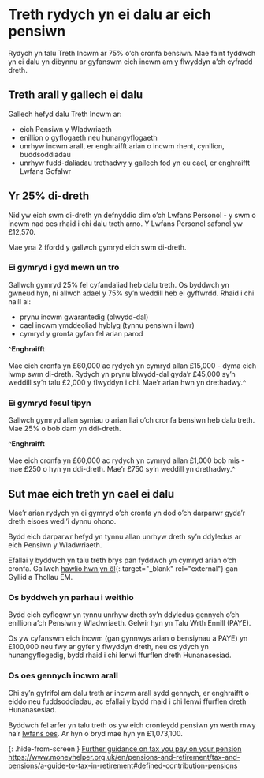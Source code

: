 # Treth rydych yn ei dalu ar eich pensiwn

Rydych yn talu Treth Incwm ar 75% o’ch cronfa bensiwn. Mae faint fyddwch yn ei dalu yn dibynnu ar gyfanswm eich incwm am y flwyddyn a’ch cyfradd dreth.

## Treth arall y gallech ei dalu

Gallech hefyd dalu Treth Incwm ar:

- eich Pensiwn y Wladwriaeth
- enillion o gyflogaeth neu hunangyflogaeth
- unrhyw incwm arall, er enghraifft arian o incwm rhent, cynilion, buddsoddiadau
- unrhyw fudd-daliadau trethadwy y gallech fod yn eu cael, er enghraifft Lwfans Gofalwr

## Yr 25% di-dreth

Nid yw eich swm di-dreth yn defnyddio dim o’ch Lwfans Personol - y swm o incwm nad oes rhaid i chi dalu treth arno. Y Lwfans Personol safonol yw £12,570.

Mae yna 2 ffordd y gallwch gymryd eich swm di-dreth.

### Ei gymryd i gyd mewn un tro

Gallwch gymryd 25% fel cyfandaliad heb dalu treth. Os byddwch yn gwneud hyn, ni allwch adael y 75% sy’n weddill heb ei gyffwrdd. Rhaid i chi naill ai:

- prynu incwm gwarantedig (blwydd-dal)
- cael incwm ymddeoliad hyblyg (tynnu pensiwn i lawr)
- cymryd y gronfa gyfan fel arian parod

^**Enghraifft**<br/><br/>Mae eich cronfa yn £60,000 ac rydych yn cymryd allan £15,000 - dyma eich lwmp swm di-dreth. Rydych yn prynu blwydd-dal gyda’r £45,000 sy’n weddill sy’n talu £2,000 y flwyddyn i chi. Mae’r arian hwn yn drethadwy.^

### Ei gymryd fesul tipyn

Gallwch gymryd allan symiau o arian llai o’ch cronfa bensiwn heb dalu treth. Mae 25% o bob darn yn ddi-dreth.

^**Enghraifft**<br /><br />Mae eich cronfa yn £60,000 ac rydych yn cymryd allan £1,000 bob mis - mae £250 o hyn yn ddi-dreth. Mae’r £750 sy’n weddill yn drethadwy.^

## Sut mae eich treth yn cael ei dalu

Mae’r arian rydych yn ei gymryd o’ch cronfa yn dod o’ch darparwr gyda’r dreth eisoes wedi’i dynnu ohono.

Bydd eich darparwr hefyd yn tynnu allan unrhyw dreth sy’n ddyledus ar eich Pensiwn y Wladwriaeth.

Efallai y byddwch yn talu treth brys pan fyddwch yn cymryd arian o’ch cronfa. Gallwch [hawlio hwn yn ôl](https://www.gov.uk/claim-tax-refund/you-get-a-pension){: target="_blank" rel="external"} gan Gyllid a Thollau EM.

### Os byddwch yn parhau i weithio

Bydd eich cyflogwr yn tynnu unrhyw dreth sy’n ddyledus gennych o’ch enillion a’ch Pensiwn y Wladwriaeth. Gelwir hyn yn Talu Wrth Ennill (PAYE).

Os yw cyfanswm eich incwm (gan gynnwys arian o bensiynau a PAYE) yn £100,000 neu fwy ar gyfer y flwyddyn dreth, neu os ydych yn hunangyflogedig, bydd rhaid i chi lenwi ffurflen dreth Hunanasesiad.

### Os oes gennych incwm arall

Chi sy’n gyfrifol am dalu treth ar incwm arall sydd gennych, er enghraifft o eiddo neu fuddsoddiadau, ac efallai y bydd rhaid i chi lenwi ffurflen dreth Hunanasesiad.

<div role="note" aria-label="Information" class="application-notice info-notice">
  <p>Byddwch fel arfer yn talu treth os yw eich cronfeydd pensiwn yn werth mwy na’r <a href="https://www.gov.uk/tax-on-your-private-pension/lifetime-allowance" target="_blank" rel="external">lwfans oes</a>. Ar hyn o bryd mae hyn yn £1,073,100.</p>
</div>

{: .hide-from-screen }
[Further guidance on tax you pay on your pension](https://www.moneyhelper.org.uk/en/pensions-and-retirement/tax-and-pensions/a-guide-to-tax-in-retirement#defined-contribution-pensions)<br>
https://www.moneyhelper.org.uk/en/pensions-and-retirement/tax-and-pensions/a-guide-to-tax-in-retirement#defined-contribution-pensions
